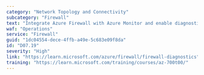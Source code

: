 ```yaml
---
category: "Network Topology and Connectivity"
subcategory: "Firewall"
text: "Integrate Azure Firewall with Azure Monitor and enable diagnostic logging to store and analyze firewall logs."
waf: "Operations"
service: "Firewall"
guid: "1dc04554-dece-4ffb-a49e-5c683e09f8da"
id: "D07.19"
severity: "High"
link: "https://learn.microsoft.com/azure/firewall/firewall-diagnostics"
training: "https://learn.microsoft.com/training/courses/az-700t00/"
---
```

